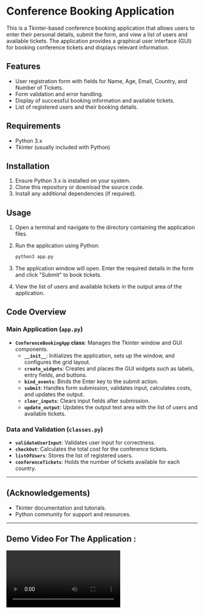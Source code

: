 # Conference Booking Application

This is a Tkinter-based conference booking application that allows users to enter their personal details, submit the form, and view a list of users and available tickets. The application provides a graphical user interface (GUI) for booking conference tickets and displays relevant information.

## Features

- User registration form with fields for Name, Age, Email, Country, and Number of Tickets.
- Form validation and error handling.
- Display of successful booking information and available tickets.
- List of registered users and their booking details.

## Requirements

- Python 3.x
- Tkinter (usually included with Python)

## Installation

1. Ensure Python 3.x is installed on your system.
2. Clone this repository or download the source code.
3. Install any additional dependencies (if required).

## Usage

1. Open a terminal and navigate to the directory containing the application files.
2. Run the application using Python:

    ```bash
    python3 app.py
    ```

3. The application window will open. Enter the required details in the form and click "Submit" to book tickets.
4. View the list of users and available tickets in the output area of the application.

## Code Overview

### Main Application (`app.py`)

- **`ConferenceBookingApp` class**: Manages the Tkinter window and GUI components.
  - **`__init__`**: Initializes the application, sets up the window, and configures the grid layout.
  - **`create_widgets`**: Creates and places the GUI widgets such as labels, entry fields, and buttons.
  - **`bind_events`**: Binds the Enter key to the submit action.
  - **`submit`**: Handles form submission, validates input, calculates costs, and updates the output.
  - **`clear_inputs`**: Clears input fields after submission.
  - **`update_output`**: Updates the output text area with the list of users and available tickets.

### Data and Validation (`classes.py`)

- **`validateUserInput`**: Validates user input for correctness.
- **`checkOut`**: Calculates the total cost for the conference tickets.
- **`listOfUsers`**: Stores the list of registered users.
- **`conferenceTickets`**: Holds the number of tickets available for each country.
-----


## (Acknowledgements)

- Tkinter documentation and tutorials.
- Python community for support and resources.
--------
## Demo Video For The Application :  

<video controls src="Conference Booking Application (video-converter.com).mp4" title="Title"></video>